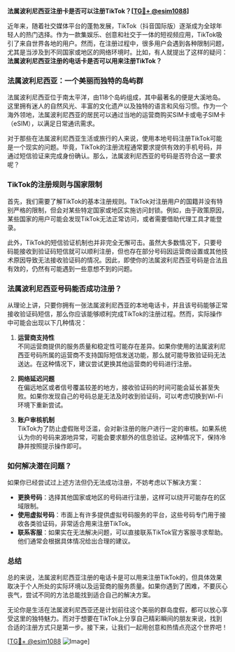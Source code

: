 **法属波利尼西亚注册卡是否可以注册TikTok？[[TG💪+ @esim1088](https://t.me/s/esim1088)]**

近年来，随着社交媒体平台的蓬勃发展，TikTok（抖音国际版）逐渐成为全球年轻人的热门选择。作为一款集娱乐、创意和社交于一体的短视频应用，TikTok吸引了来自世界各地的用户。然而，在注册过程中，很多用户会遇到各种限制问题，尤其是当涉及到不同国家或地区的网络环境时。比如，有人就提出了这样的疑问：**法属波利尼西亚注册的电话卡是否可以用来注册TikTok？**

### 法属波利尼西亚：一个美丽而独特的岛屿群

法属波利尼西亚位于南太平洋，由118个岛屿组成，其中最著名的便是大溪地岛。这里拥有迷人的自然风光、丰富的文化遗产以及独特的语言和风俗习惯。作为一个海外领地，法属波利尼西亚的居民可以通过当地的运营商购买SIM卡或电子SIM卡（eSIM），以满足日常通讯需求。

对于那些在法属波利尼西亚生活或旅行的人来说，使用本地号码注册TikTok可能是一个现实的问题。毕竟，TikTok的注册流程通常要求提供有效的手机号码，并通过短信验证来完成身份确认。那么，法属波利尼西亚的号码是否符合这一要求呢？

### TikTok的注册规则与国家限制

首先，我们需要了解TikTok的基本注册规则。TikTok对注册用户的国籍并没有特别严格的限制，但会对某些特定国家或地区实施访问封锁。例如，由于政策原因，某些国家的用户可能会发现TikTok无法正常访问，或者需要借助代理工具才能登录。

此外，TikTok的短信验证机制也并非完全无懈可击。虽然大多数情况下，只要号码能接收到验证码短信就可以顺利注册，但也存在部分号码因运营商设置或其他技术原因导致无法接收验证码的情况。因此，即使你的法属波利尼西亚号码是合法且有效的，仍然有可能遇到一些意想不到的问题。

### 法属波利尼西亚号码能否成功注册？

从理论上讲，只要你拥有一张法属波利尼西亚的本地电话卡，并且该号码能够正常接收验证码短信，那么你应该能够顺利完成TikTok的注册过程。然而，实际操作中可能会出现以下几种情况：

1. **运营商支持性**  
   不同运营商提供的服务质量和稳定性可能存在差异。如果你使用的法属波利尼西亚号码所属的运营商不支持国际短信发送功能，那么就可能导致验证码无法送达。在这种情况下，建议尝试更换其他运营商的号码进行注册。

2. **网络延迟问题**  
   在偏远地区或者信号覆盖较差的地方，接收验证码的时间可能会延长甚至失败。如果你发现自己的号码总是无法及时收到验证码，可以考虑切换到Wi-Fi环境下重新尝试。

3. **账户审核机制**  
   TikTok为了防止虚假账号泛滥，会对新注册的账户进行一定的审核。如果系统认为你的号码来源地异常，可能会要求额外的信息验证。这种情况下，保持冷静并按照提示操作即可。

### 如何解决潜在问题？

如果你已经尝试过上述方法但仍无法成功注册，不妨考虑以下解决方案：

- **更换号码**：选择其他国家或地区的号码进行注册，这样可以绕开可能存在的区域限制。
- **使用虚拟号码**：市面上有许多提供虚拟号码服务的平台，这些号码专门用于接收各类验证码，非常适合用来注册TikTok。
- **联系客服**：如果实在无法解决问题，可以直接联系TikTok官方客服寻求帮助。他们通常会根据具体情况给出合理的建议。

### 总结

总的来说，法属波利尼西亚注册的电话卡是可以用来注册TikTok的，但具体效果取决于个人所处的实际环境以及运营商的服务质量。如果你遇到了困难，不要灰心丧气，尝试不同的方法总能找到适合自己的解决方案。

无论你是生活在法属波利尼西亚还是计划前往这个美丽的群岛度假，都可以放心享受这里的独特魅力。而对于想要在TikTok上分享自己精彩瞬间的朋友来说，找到合适的注册方式只是第一步。接下来，让我们一起用创意和热情点亮这个世界吧！

[[TG💪+ @esim1088](https://t.me/s/esim1088) ![Image](https://i.postimg.cc/4NQfJmqS/Snipaste-2025-05-13-00-14-12.png)]